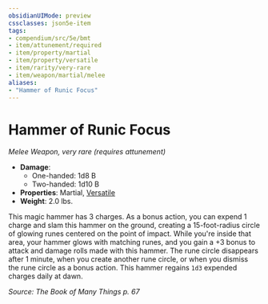 ```yaml
---
obsidianUIMode: preview
cssclasses: json5e-item
tags:
- compendium/src/5e/bmt
- item/attunement/required
- item/property/martial
- item/property/versatile
- item/rarity/very-rare
- item/weapon/martial/melee
aliases: 
- "Hammer of Runic Focus"
---
```

# Hammer of Runic Focus
*Melee Weapon, very rare (requires attunement)*  

- **Damage**:
  - One-handed: 1d8 B
  - Two-handed: 1d10 B
- **Properties**: Martial, [Versatile](/Systems/5e/rules/item-properties.md#Versatile)
- **Weight**: 2.0 lbs.

This magic hammer has 3 charges. As a bonus action, you can expend 1 charge and slam this hammer on the ground, creating a 15-foot-radius circle of glowing runes centered on the point of impact. While you're inside that area, your hammer glows with matching runes, and you gain a +3 bonus to attack and damage rolls made with this hammer. The rune circle disappears after 1 minute, when you create another rune circle, or when you dismiss the rune circle as a bonus action. This hammer regains `1d3` expended charges daily at dawn.

*Source: The Book of Many Things p. 67*